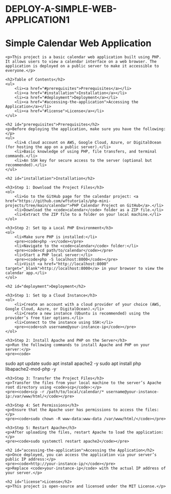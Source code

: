 # DEPLOY-A-SIMPLE-WEB-APPLICATION1
<!DOCTYPE html>
<html lang="en">
<head>
    <meta charset="UTF-8">
    <meta name="viewport" content="width=device-width, initial-scale=1.0">
    <title>Simple Calendar Web Application </title>
</head>
<body>
    <h1>Simple Calendar Web Application</h1>

    <p>This project is a basic calendar web application built using PHP. It allows users to view a calendar interface on a web browser. The application is deployed on a public server to make it accessible to everyone.</p>

    <h2>Table of Contents</h2>
    <ul>
        <li><a href="#prerequisites">Prerequisites</a></li>
        <li><a href="#installation">Installation</a></li>
        <li><a href="#deployment">Deployment</a></li>
        <li><a href="#accessing-the-application">Accessing the Application</a></li>
        <li><a href="#license">License</a></li>
    </ul>

    <h2 id="prerequisites">Prerequisites</h2>
    <p>Before deploying the application, make sure you have the following:</p>
    <ul>
        <li>A cloud account on AWS, Google Cloud, Azure, or DigitalOcean (for hosting the app on a public server).</li>
        <li>Basic knowledge of using PHP, file transfers, and terminal commands.</li>
        <li>An SSH key for secure access to the server (optional but recommended).</li>
    </ul>

    <h2 id="installation">Installation</h2>

    <h3>Step 1: Download the Project Files</h3>
    <ol>
        <li>Go to the GitHub page for the calendar project: <a href="https://github.com/wftutorials/php-mini-projects/tree/main/calendar">PHP Calendar Project on GitHub</a>.</li>
        <li>Download the <code>calendar</code> folder as a ZIP file.</li>
        <li>Extract the ZIP file to a folder on your local machine.</li>
    </ol>

    <h3>Step 2: Set Up a Local PHP Environment</h3>
    <ol>
        <li>Make sure PHP is installed:</li>
        <pre><code>php -v</code></pre>
        <li>Navigate to the <code>calendar</code> folder:</li>
        <pre><code>cd path/to/calendar</code></pre>
        <li>Start a PHP local server:</li>
        <pre><code>php -S localhost:8000</code></pre>
        <li>Visit <a href="http://localhost:8000" target="_blank">http://localhost:8000</a> in your browser to view the calendar app.</li>
    </ol>

    <h2 id="deployment">Deployment</h2>

    <h3>Step 1: Set Up a Cloud Instance</h3>
    <ol>
        <li>Create an account with a cloud provider of your choice (AWS, Google Cloud, Azure, or DigitalOcean).</li>
        <li>Create a new instance (Ubuntu is recommended) using the provider’s free tier options.</li>
        <li>Connect to the instance using SSH:</li>
        <pre><code>ssh username@your-instance-ip</code></pre>
    </ol>

    <h3>Step 2: Install Apache and PHP on the Server</h3>
    <p>Run the following commands to install Apache and PHP on your server:</p>
    <pre><code>
sudo apt update
sudo apt install apache2 -y
sudo apt install php libapache2-mod-php -y
    </code></pre>

    <h3>Step 3: Transfer the Project Files</h3>
    <p>Transfer the files from your local machine to the server’s Apache root directory using <code>scp</code>:</p>
    <pre><code>scp -r /path/to/local/calendar/* username@your-instance-ip:/var/www/html/</code></pre>

    <h3>Step 4: Set Permissions</h3>
    <p>Ensure that the Apache user has permissions to access the files:</p>
    <pre><code>sudo chown -R www-data:www-data /var/www/html/</code></pre>

    <h3>Step 5: Restart Apache</h3>
    <p>After uploading the files, restart Apache to load the application:</p>
    <pre><code>sudo systemctl restart apache2</code></pre>

    <h2 id="accessing-the-application">Accessing the Application</h2>
    <p>Once deployed, you can access the application via your server’s public IP address:</p>
    <pre><code>http://your-instance-ip/</code></pre>
    <p>Replace <code>your-instance-ip</code> with the actual IP address of your server.</p>

    <h2 id="license">License</h2>
    <p>This project is open-source and licensed under the MIT License.</p>
</body>
</html>
